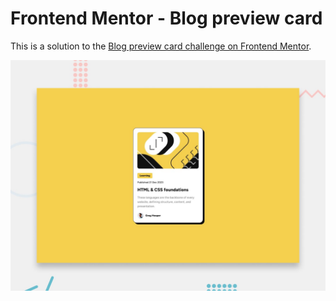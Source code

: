 # Frontend Mentor - Blog preview card

This is a solution to the [Blog preview card challenge on Frontend Mentor](https://www.frontendmentor.io/challenges/blog-preview-card-ckPaj01IcS).

![](./design/desktop-preview.jpg)